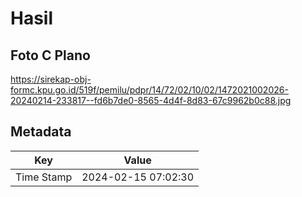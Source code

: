 # Hasil

## Foto C Plano

https://sirekap-obj-formc.kpu.go.id/519f/pemilu/pdpr/14/72/02/10/02/1472021002026-20240214-233817--fd6b7de0-8565-4d4f-8d83-67c9962b0c88.jpg


## Metadata

| Key        | Value               |
| ---------- | ------------------- |
| Time Stamp | 2024-02-15 07:02:30 |



